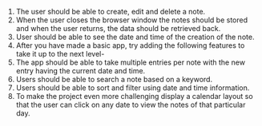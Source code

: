 1. The user should be able to create, edit and delete a note.
2. When the user closes the browser window the notes should be stored and when the user returns, the data should be retrieved back.
3. User should be able to see the date and time of the creation of the note.
4. After you have made a basic app, try adding the following features to take it up to the next level-
5. The app should be able to take multiple entries per note with the new entry having the current date and time.
6. Users should be able to search a note based on a keyword.
7. Users should be able to sort and filter using date and time information.
8. To make the project even more challenging display a calendar layout so that the user can click on any date to view the notes of that particular day.